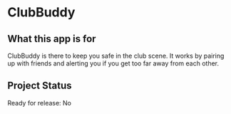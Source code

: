 # ClubBuddy
## What this app is for
ClubBuddy is there to keep you safe in the club scene. It works by pairing up with friends and alerting you if you get too far away from each other.

## Project Status
Ready for release: No
